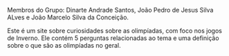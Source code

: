 Membros do Grupo: Dinarte Andrade Santos, João Pedro de Jesus Silva ALves e João Marcelo Silva da Conceição.

Este é um site sobre curiosidades sobre as olimpíadas, com foco nos jogos de Inverno. Ele contém 5 perguntas relacionadas ao tema e uma definição sobre o que são as olimpíadas no geral.
